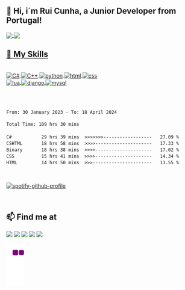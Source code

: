 ## 👋 Hi, i´m Rui Cunha, a Junior Developer from Portugal!

<div>
  <a href= "https://github.com/rpgcunha">
    <img align="center" height="160" src="https://github-readme-stats.vercel.app/api?username=rpgcunha&count_private=true&show_icons=true&theme=dracula"/>
    <img align="center" height="160" src="https://github-readme-stats.vercel.app/api/top-langs/?username=rpgcunha&langs_count=8&layout=compact&theme=dracula"/>
</div>

## 🚀 My Skills
<div style="display: inline_block"><br>
  <img align="center" alt="C#" height="30" width=auto src="https://img.shields.io/badge/C%23-239120?style=for-the-badge&logo=c-sharp&logoColor=white">
  <img align="center" alt="C++" height="30" width=auto src="https://img.shields.io/badge/C%2B%2B-00599C?style=for-the-badge&logo=c%2B%2B&logoColor=white">
  <img align="center" alt="python" height="30" width=auto src="https://img.shields.io/badge/Python-14354C?style=for-the-badge&logo=python&logoColor=white">
  <img align="center" alt="html" height="30" width=auto src="https://img.shields.io/badge/HTML5-E34F26?style=for-the-badge&logo=html5&logoColor=white">
  <img align="center" alt="css" height="30" width=auto src="https://img.shields.io/badge/CSS3-1572B6?style=for-the-badge&logo=css3&logoColor=white">
</div>
<div style="display: inline_block ><br>
  <img align="center" alt="javascript" height="30" width=auto src="https://img.shields.io/badge/JavaScript-323330?style=for-the-badge&logo=javascript&logoColor=F7DF1E">
  <img align="center" alt="lua" height="30" width=auto src="https://img.shields.io/badge/Lua-2C2D72?style=for-the-badge&logo=lua&logoColor=white">
  <img align="center" alt="django" height="30" width=auto src="https://img.shields.io/badge/Django-092E20?style=for-the-badge&logo=django&logoColor=white">
  <img align="center" alt="mysql" height="30" width=auto src="https://img.shields.io/badge/MySQL-00000F?style=for-the-badge&logo=mysql&logoColor=white">
</div>
  
  ##
  <br>
<!--START_SECTION:waka-->

```txt
From: 30 January 2023 - To: 18 April 2024

Total Time: 109 hrs 30 mins

C#           29 hrs 39 mins  >>>>>>>------------------   27.09 %
CSHTML       18 hrs 58 mins  >>>>---------------------   17.33 %
Binary       18 hrs 38 mins  >>>>---------------------   17.02 %
CSS          15 hrs 41 mins  >>>>---------------------   14.34 %
HTML         14 hrs 50 mins  >>>----------------------   13.55 %
```

<!--END_SECTION:waka-->
  <br>
  
  [![spotify-github-profile](https://spotify-github-profile.vercel.app/api/view?uid=rpgcunha&cover_image=true&theme=default&show_offline=false&background_color=282a36&bar_color=dd6387&bar_color_cover=false)](https://github.com/kittinan/spotify-github-profile)
  
  <br>

## 📫 Find me at
<div> 
  <a href="https://www.linkedin.com/in/rpgcunha/" target="_blank"><img src="https://img.shields.io/badge/-LinkedIn-%230077B5?style=for-the-badge&logo=linkedin&logoColor=white" target="_blank"></a> 
  <a href="https://www.instagram.com/ruipcunha/" target="_blank"><img src="https://img.shields.io/badge/-Instagram-%23E4405F?style=for-the-badge&logo=instagram&logoColor=white" target="_blank"></a>
  <a href = "mailto:rpgcunha@hotmail.com"><img src="https://img.shields.io/badge/Microsoft_Outlook-0078D4?style=for-the-badge&logo=microsoft-outlook&logoColor=white" target="_blank"></a>  
  <a href="https://twitter.com/rpgcunha" target="_blank"><img src="https://img.shields.io/badge/Twitter-1DA1F2?style=for-the-badge&logo=twitter&logoColor=white" target="_blank"></a> 
  <a href="https://open.spotify.com/user/rpgcunha?si=7ba4c15c83df41f4" target="_blank"><img src="https://img.shields.io/badge/Spotify-1ED760?&style=for-the-badge&logo=spotify&logoColor=white" target="_blank"></a>
</div>

![snake gif](https://github.com/rpgcunha/rpgcunha/blob/output/github-contribution-grid-snake.gif)


 
  
